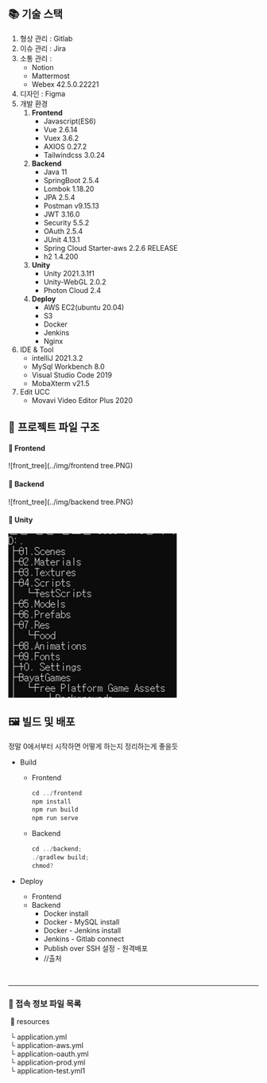 ## 📚 기술 스택

1. 형상 관리 : Gitlab
2. 이슈 관리 : Jira
3. 소통 관리 : 
   - Notion 
   - Mattermost
   - Webex 42.5.0.22221
4. 디자인 : Figma
5. 개발 환경
   1. **Frontend**
      - Javascript(ES6)
      - Vue 2.6.14
      - Vuex 3.6.2
      - AXIOS 0.27.2
      - Tailwindcss 3.0.24
   2. **Backend**
      - Java 11
      - SpringBoot 2.5.4
      - Lombok 1.18.20
      - JPA 2.5.4
      - Postman v9.15.13
      - JWT 3.16.0
      - Security 5.5.2
      - OAuth 2.5.4
      - JUnit 4.13.1
      - Spring Cloud Starter-aws 2.2.6 RELEASE
      - h2 1.4.200
   3. **Unity**
      - Unity 2021.3.1f1
      - Unity-WebGL 2.0.2
      - Photon Cloud 2.4
   4. **Deploy**
      - AWS EC2(ubuntu 20.04)
      - S3
      - Docker
      - Jenkins
      - Nginx
6. IDE & Tool
   - intelliJ 2021.3.2
   - MySql Workbench 8.0
   - Visual Studio Code 2019
   - MobaXterm v21.5
7. Edit UCC 
   - Movavi Video Editor Plus 2020



## 💾 프로젝트 파일 구조

#### 🎨 Frontend
![front_tree](../img/frontend tree.PNG)



#### 🧶 Backend
![front_tree](../img/backend tree.PNG)



#### 🧵 Unity
![front_tree](../img/Unity.PNG)



## 🖼 빌드 및 배포

정말 0에서부터 시작하면 어떻게 하는지 정리하는게 좋을듯

- Build
  - Frontend
  
    ``` javascript
    cd ../frontend
    npm install
    npm run build
    npm run serve
    ```
  
  - Backend
  
    ``` java
    cd ../backend;
    ./gradlew build;
    chmod?
    ```
  
- Deploy
  - Frontend
  - Backend
    - Docker install
    - Docker - MySQL install
    - Docker - Jenkins install
    - Jenkins - Gitlab connect
    - Publish over SSH 설정 - 원격배포
    - //출처

<br/>

---

### 📑 접속 정보 파일 목록

​	📁 resources

​		└ application.yml <br/>
​		└ application-aws.yml <br/>
​		└ application-oauth.yml <br/>
​		└ application-prod.yml <br/>
​		└ application-test.yml1 <br/>
